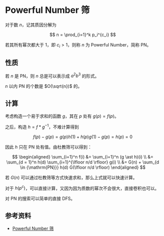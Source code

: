 # Powerful Number 筛

对于数 $n$，记其质因分解为

$$
n = \prod_{i=1}^k p_i^{c_i}
$$

若其所有幂次都大于 $1$，即 $c_i > 1$，则称 $n$ 为 Powerful Number，简称 PN。

## 性质

若 $n$ 是 PN，则 $n$ 总是可以表示成 $a^2b^3$ 的形式。

$n$ 以内 PN 的个数是 $O(\sqrt{n})$ 的。

## 计算

考虑构造一个易于求和的函数 $g$，其在 $p$ 处有 $g(p) = f(p)$。

之后，构造 $h = f \ast g^{-1}$，不难计算得到

$$
f(p) - g(p) = g(p)h(1) + h(p)g(1) - g(p) = h(p) = 0
$$

因此 $h$ 只在 PN 处有值。由杜教筛可以得到：

$$
\begin{aligned}
\sum_{i=1}^n f(i) &= \sum_{i=1}^n (g \ast h)(i) \\
&= \sum_{d = 1}^n h(d) \sum_{i=1}^{\lfloor n/d \rfloor} g(i) \\
&= G(n) + \sum_{d \in {\mathrm{PN}}} h(d) G(\lfloor n/d \rfloor)
\end{aligned}
$$

若 $G(n)$ 可以通过杜教筛等方式快速求和，那么上式就可以快速计算。

对于 $h(p^c)$，可以直接计算，又因为因为质数的幂次不会很大，直接卷积也可以。

对 PN 的搜索可以简单的直接 DFS。

## 参考资料

- [Powerful Number 筛](https://oi-wiki.org/math/number-theory/powerful-number/)
